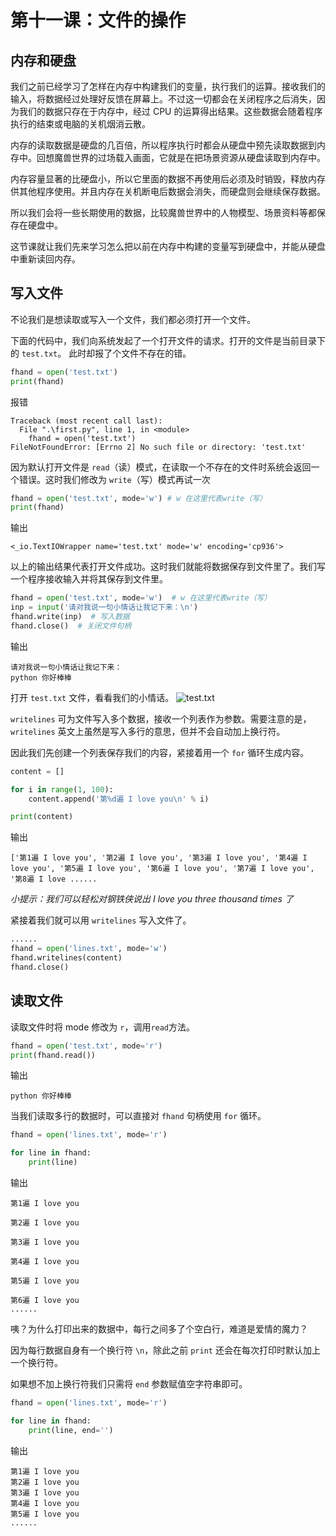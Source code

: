 # 第十一课：文件的操作

## 内存和硬盘

我们之前已经学习了怎样在内存中构建我们的变量，执行我们的运算。接收我们的输入，将数据经过处理好反馈在屏幕上。不过这一切都会在关闭程序之后消失，因为我们的数据只存在于内存中，经过 CPU 的运算得出结果。这些数据会随着程序执行的结束或电脑的关机烟消云散。

内存的读取数据是硬盘的几百倍，所以程序执行时都会从硬盘中预先读取数据到内存中。回想魔兽世界的过场载入画面，它就是在把场景资源从硬盘读取到内存中。

内存容量显著的比硬盘小，所以它里面的数据不再使用后必须及时销毁，释放内存供其他程序使用。并且内存在关机断电后数据会消失，而硬盘则会继续保存数据。

所以我们会将一些长期使用的数据，比较魔兽世界中的人物模型、场景资料等都保存在硬盘中。

这节课就让我们先来学习怎么把以前在内存中构建的变量写到硬盘中，并能从硬盘中重新读回内存。

## 写入文件

不论我们是想读取或写入一个文件，我们都必须打开一个文件。

下面的代码中，我们向系统发起了一个打开文件的请求。打开的文件是当前目录下的 `test.txt`。 此时却报了个文件不存在的错。

```python
fhand = open('test.txt')
print(fhand)
```

报错

```output
Traceback (most recent call last):
  File ".\first.py", line 1, in <module>
    fhand = open('test.txt')
FileNotFoundError: [Errno 2] No such file or directory: 'test.txt'
```

因为默认打开文件是 `read`（读）模式，在读取一个不存在的文件时系统会返回一个错误。这时我们修改为 `write`（写）模式再试一次

```python
fhand = open('test.txt', mode='w') # w 在这里代表write（写）
print(fhand)
```

输出

```output
<_io.TextIOWrapper name='test.txt' mode='w' encoding='cp936'>
```

以上的输出结果代表打开文件成功。这时我们就能将数据保存到文件里了。我们写一个程序接收输入并将其保存到文件里。

```python
fhand = open('test.txt', mode='w')  # w 在这里代表write（写）
inp = input('请对我说一句小情话让我记下来：\n')
fhand.write(inp)  # 写入数据
fhand.close()  # 关闭文件句柄
```

输出

```output
请对我说一句小情话让我记下来：
python 你好棒棒
```

打开 `test.txt` 文件，看看我们的小情话。
![test.txt](https://i.loli.net/2020/09/17/kxAro9GEzTBmlSU.png)

`writelines` 可为文件写入多个数据，接收一个列表作为参数。需要注意的是，`writelines` 英文上虽然是写入多行的意思，但并不会自动加上换行符。

因此我们先创建一个列表保存我们的内容，紧接着用一个 `for` 循环生成内容。

```python
content = []

for i in range(1, 100):
    content.append('第%d遍 I love you\n' % i)

print(content)
```

输出

```output
['第1遍 I love you', '第2遍 I love you', '第3遍 I love you', '第4遍 I love you', '第5遍 I love you', '第6遍 I love you', '第7遍 I love you', '第8遍 I love ......
```

_小提示：我们可以轻松对钢铁侠说出 I love you three thousand times 了_

紧接着我们就可以用 `writelines` 写入文件了。

```python
......
fhand = open('lines.txt', mode='w')
fhand.writelines(content)
fhand.close()
```

## 读取文件

读取文件时将 mode 修改为 `r`，调用`read`方法。

```python
fhand = open('test.txt', mode='r')
print(fhand.read())
```

输出

```output
python 你好棒棒
```

当我们读取多行的数据时，可以直接对 `fhand` 句柄使用 `for` 循环。

```python
fhand = open('lines.txt', mode='r')

for line in fhand:
    print(line)
```

输出

```output
第1遍 I love you

第2遍 I love you

第3遍 I love you

第4遍 I love you

第5遍 I love you

第6遍 I love you
......
```

咦？为什么打印出来的数据中，每行之间多了个空白行，难道是爱情的魔力？

因为每行数据自身有一个换行符 `\n`，除此之前 `print` 还会在每次打印时默认加上一个换行符。

如果想不加上换行符我们只需将 `end` 参数赋值空字符串即可。

```python
fhand = open('lines.txt', mode='r')

for line in fhand:
    print(line, end='')
```

输出

```output
第1遍 I love you
第2遍 I love you
第3遍 I love you
第4遍 I love you
第5遍 I love you
......
```
